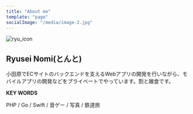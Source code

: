```yaml
---
title: "About me"
template: "page"
socialImage: "/media/image-2.jpg"
---
```


![ryu_icon](/ryu_icon.jpeg)

## Ryusei Nomi(とんと)

小田原でECサイトのバックエンドを支えるWebアプリの開発を行いながら、モバイルアプリの開発などをプライベートでやっています。割と雑食です。

**KEY WORDS**

PHP / Go / Swift / 音ゲー / 写真 / 鉄道旅